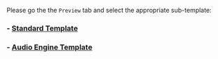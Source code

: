 Please go the the `Preview` tab and select the appropriate sub-template:

### - [Standard Template](?expand=1&template=group_a_template.md)
### - [Audio Engine Template](?expand=1&template=group_b_template.md)